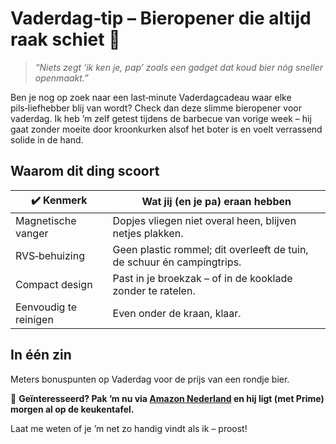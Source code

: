 # Vaderdag‑tip – Bieropener die altijd raak schiet 🍻

> *“Niets zegt ‘ik ken je, pap’ zoals een gadget dat koud bier nóg sneller openmaakt.”*

Ben je nog op zoek naar een last‑minute Vaderdagcadeau waar elke pils‑liefhebber blij van wordt? Check dan deze slimme bieropener voor vaderdag. Ik heb ’m zelf getest tijdens de barbecue van vorige week – hij gaat zonder moeite door kroonkurken alsof het boter is en voelt verrassend solide in de hand.

## Waarom dit ding scoort

| ✔️ Kenmerk            | Wat jij (en je pa) eraan hebben                                        |
| --------------------- | ---------------------------------------------------------------------- |
| Magnetische vanger    | Dopjes vliegen niet overal heen, blijven netjes plakken.               |
| RVS‑behuizing         | Geen plastic rommel; dit overleeft de tuin, de schuur én campingtrips. |
| Compact design        | Past in je broekzak – of in de kooklade zonder te ratelen.             |
| Eenvoudig te reinigen | Even onder de kraan, klaar.                                            |

## In één zin

Meters bonuspunten op Vaderdag voor de prijs van een rondje bier.

🎁 **Geïnteresseerd? Pak ’m nu via [Amazon Nederland](https://amzn.to/3H6OFMS) en hij ligt (met Prime) morgen al op de keukentafel.**

Laat me weten of je ’m net zo handig vindt als ik – proost!

